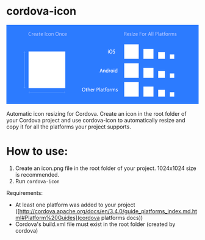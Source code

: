 # cordova-icon

<img src="cordova-icon-resize.png"/>

Automatic icon resizing for Cordova. Create an icon in the root folder of your Cordova project and use cordova-icon to automatically resize and copy it for all the platforms your project supports.

# How to use:

1. Create an icon.png file in the root folder of your project. 1024x1024 size is recommended.
2. Run ```cordova-icon```

Requirements:

- At least one platform was added to your project ([http://cordova.apache.org/docs/en/3.4.0/guide_platforms_index.md.html#Platform%20Guides](cordova platforms docs))
- Cordova's build.xml file must exist in the root folder (created by cordova)
